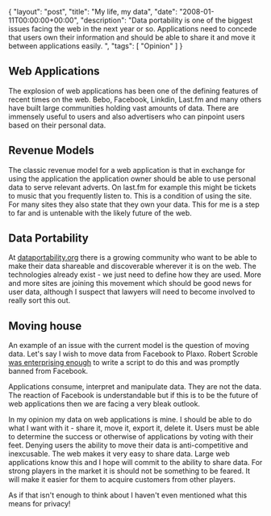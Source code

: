 {
  "layout": "post",
  "title": "My life, my data",
  "date": "2008-01-11T00:00:00+00:00",
  "description": "Data portability is one of the biggest issues facing the web in the next year or so. Applications need to concede that users own their information and should be able to share it and move it between applications easily. ",
  "tags": [
    "Opinion"
  ]
}

## Web Applications

The explosion of web applications has been one of the defining features of recent times on the web. Bebo, Facebook, Linkdin, Last.fm and many others have built large communities holding vast amounts of data. There are immensely useful to users and also advertisers who can pinpoint users based on their personal data. 

## Revenue Models

The classic revenue model for a web application is that in exchange for using the application the application owner should be able to use personal data to serve relevant adverts. On last.fm for example this might be tickets to music that you frequently listen to. This is a condition of using the site. For many sites they also state that they own your data. This for me is a step to far and is untenable with the likely future of the web. 

## Data Portability

At [dataportability.org][1] there is a growing community who want to be able to make their data shareable and discoverable wherever it is on the web. The technologies already exist - we just need to define how they are used. More and more sites are joining this movement which should be good news for user data, although I suspect that lawyers will need to become involved to really sort this out. 

## Moving house

An example of an issue with the current model is the question of moving data. Let's say I wish to move data from Facebook to Plaxo. Robert Scroble [was enterprising enough][2] to write a script to do this and was promptly banned from Facebook. 

Applications consume, interpret and manipulate data. They are not the data. The reaction of Facebook is understandable but if this is to be the future of web applications then we are facing a very bleak outlook. 

In my opinion my data on web applications is mine. I should be able to do what I want with it - share it, move it, export it, delete it. Users must be able to determine the success or otherwise of applications by voting with their feet. Denying users the ability to move their data is anti-competitive and inexcusable. The web makes it very easy to share data. Large web applications know this and I hope will commit to the ability to share data. For strong players in the market it is should not be something to be feared. It will make it easier for them to acquire customers from other players. 

As if that isn't enough to think about I haven't even mentioned what this means for privacy!

 [1]: http://dataportability.org/
 [2]: http://scobleizer.com/2008/01/03/ive-been-kicked-off-of-facebook/
